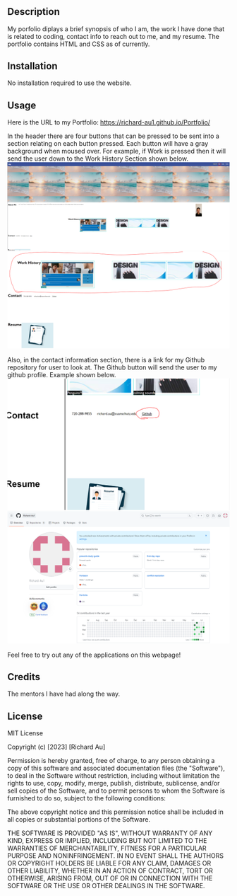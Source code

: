 # <Horiseon Homepage>

## Description

My porfolio diplays a brief synopsis of who I am, the work I have done that is related to coding, contact info to reach out to me, and my resume. The portfolio contains HTML and CSS as of currently.

## Installation

No installation required to use the website.

## Usage

Here is the URL to my Portfolio: https://richard-au1.github.io/Portfolio/

In the header there are four buttons that can be pressed to be sent into a section relating on each button pressed. Each button will have a gray background when moused over. For example, if Work is pressed then it will send the user down to the Work History Section shown below. 
![(image.png)](<assets/images/Header button example.png>)
![(image-1.png)](<assets/images/Header button-workhistory.png>)

Also, in the contact information section, there is a link for my Github repository for user to look at. The Github button will send the user to my github profile. Example shown below.
![(image.png)](<assets/images/Github button.png>)
![(image-3.png)](<assets/images/Github Homepage.png>)

Feel free to try out any of the applications on this webpage!

## Credits

The mentors I have had along the way.

## License

MIT License

Copyright (c) [2023] [Richard Au]

Permission is hereby granted, free of charge, to any person obtaining a copy
of this software and associated documentation files (the "Software"), to deal
in the Software without restriction, including without limitation the rights
to use, copy, modify, merge, publish, distribute, sublicense, and/or sell
copies of the Software, and to permit persons to whom the Software is
furnished to do so, subject to the following conditions:

The above copyright notice and this permission notice shall be included in all
copies or substantial portions of the Software.

THE SOFTWARE IS PROVIDED "AS IS", WITHOUT WARRANTY OF ANY KIND, EXPRESS OR
IMPLIED, INCLUDING BUT NOT LIMITED TO THE WARRANTIES OF MERCHANTABILITY,
FITNESS FOR A PARTICULAR PURPOSE AND NONINFRINGEMENT. IN NO EVENT SHALL THE
AUTHORS OR COPYRIGHT HOLDERS BE LIABLE FOR ANY CLAIM, DAMAGES OR OTHER
LIABILITY, WHETHER IN AN ACTION OF CONTRACT, TORT OR OTHERWISE, ARISING FROM,
OUT OF OR IN CONNECTION WITH THE SOFTWARE OR THE USE OR OTHER DEALINGS IN THE
SOFTWARE.

